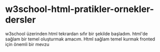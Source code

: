 # w3school-html-pratikler-ornekler-dersler
w3school üzerinden html tekrardan sıfır bir şekilde başladım. html'de sağlam bir temel oluşturmak amacım. Html sağlam temel kurmak fronted için önemli bir mevzu
